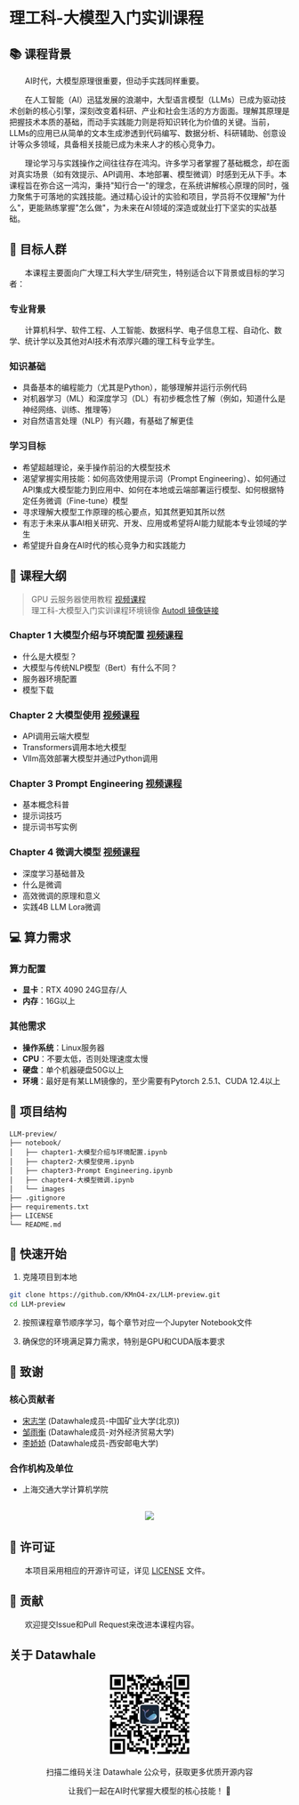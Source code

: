 # 理工科-大模型入门实训课程

## 📚 课程背景

&emsp;&emsp;AI时代，大模型原理很重要，但动手实践同样重要。

&emsp;&emsp;在人工智能（AI）迅猛发展的浪潮中，大型语言模型（LLMs）已成为驱动技术创新的核心引擎，深刻改变着科研、产业和社会生活的方方面面。理解其原理是把握技术本质的基础，而动手实践能力则是将知识转化为价值的关键。当前，LLMs的应用已从简单的文本生成渗透到代码编写、数据分析、科研辅助、创意设计等众多领域，具备相关技能已成为未来人才的核心竞争力。

&emsp;&emsp;理论学习与实践操作之间往往存在鸿沟。许多学习者掌握了基础概念，却在面对真实场景（如有效提示、API调用、本地部署、模型微调）时感到无从下手。本课程旨在弥合这一鸿沟，秉持"知行合一"的理念，在系统讲解核心原理的同时，强力聚焦于可落地的实践技能。通过精心设计的实验和项目，学员将不仅理解"为什么"，更能熟练掌握"怎么做"，为未来在AI领域的深造或就业打下坚实的实战基础。

## 🎯 目标人群

&emsp;&emsp;本课程主要面向广大理工科大学生/研究生，特别适合以下背景或目标的学习者：

### 专业背景

&emsp;&emsp;计算机科学、软件工程、人工智能、数据科学、电子信息工程、自动化、数学、统计学以及其他对AI技术有浓厚兴趣的理工科专业学生。

### 知识基础

- 具备基本的编程能力（尤其是Python），能够理解并运行示例代码
- 对机器学习（ML）和深度学习（DL）有初步概念性了解（例如，知道什么是神经网络、训练、推理等）
- 对自然语言处理（NLP）有兴趣，有基础了解更佳

### 学习目标

- 希望超越理论，亲手操作前沿的大模型技术
- 渴望掌握实用技能：如何高效使用提示词（Prompt Engineering）、如何通过API集成大模型能力到应用中、如何在本地或云端部署运行模型、如何根据特定任务微调（Fine-tune）模型
- 寻求理解大模型工作原理的核心要点，知其然更知其所以然
- 有志于未来从事AI相关研究、开发、应用或希望将AI能力赋能本专业领域的学生
- 希望提升自身在AI时代的核心竞争力和实践能力

## 📖 课程大纲

> GPU 云服务器使用教程 [视频课程](https://meeting.tencent.com/crm/2ZegB9XGd4)  
> 理工科-大模型入门实训课程环境镜像 [Autodl 镜像链接](https://www.codewithgpu.com/i/datawhalechina/llm-preview/llm-preview)

### Chapter 1 大模型介绍与环境配置 [视频课程](https://meeting.tencent.com/crm/KDRyY7bo2a)
- 什么是大模型？
- 大模型与传统NLP模型（Bert）有什么不同？
- 服务器环境配置
- 模型下载

### Chapter 2 大模型使用 [视频课程](https://meeting.tencent.com/crm/N1G7XoaM9a)
- API调用云端大模型
- Transformers调用本地大模型
- Vllm高效部署大模型并通过Python调用

### Chapter 3 Prompt Engineering [视频课程](https://meeting.tencent.com/crm/N8vdeQo5cf)
- 基本概念科普
- 提示词技巧
- 提示词书写实例

### Chapter 4 微调大模型 [视频课程](https://meeting.tencent.com/crm/2a3v53x752)
- 深度学习基础普及
- 什么是微调
- 高效微调的原理和意义
- 实践4B LLM Lora微调


## 💻 算力需求

### 算力配置

- **显卡**：RTX 4090 24G显存/人
- **内存**：16G以上

### 其他需求

- **操作系统**：Linux服务器
- **CPU**：不要太低，否则处理速度太慢
- **硬盘**：单个机器硬盘50G以上
- **环境**：最好是有某LLM镜像的，至少需要有Pytorch 2.5.1、CUDA 12.4以上

## 📁 项目结构

```
LLM-preview/
├── notebook/
│   ├── chapter1-大模型介绍与环境配置.ipynb
│   ├── chapter2-大模型使用.ipynb
│   ├── chapter3-Prompt Engineering.ipynb
│   ├── chapter4-大模型微调.ipynb
│   └── images
├── .gitignore
├── requirements.txt
├── LICENSE
└── README.md
```

## 🚀 快速开始

1. 克隆项目到本地
```bash
git clone https://github.com/KMnO4-zx/LLM-preview.git
cd LLM-preview
```

2. 按照课程章节顺序学习，每个章节对应一个Jupyter Notebook文件

3. 确保您的环境满足算力需求，特别是GPU和CUDA版本要求

## 🙏 致谢

### 核心贡献者
- [宋志学](https://github.com/KMnO4-zx) (Datawhale成员-中国矿业大学(北京))
- [邹雨衡](https://github.com/logan-zou) (Datawhale成员-对外经济贸易大学)
- [李娇娇](https://github.com/Aphasia0515) (Datawhale成员-西安邮电大学)

### 合作机构及单位

- 上海交通大学计算机学院

<div align=center style="margin-top: 30px;">
  <a href="https://github.com/KMnO4-zx/LLM-preview/graphs/contributors">
    <img src="https://contrib.rocks/image?repo=KMnO4-zx/LLM-preview" />
  </a>
</div>

## 📝 许可证

&emsp;&emsp;本项目采用相应的开源许可证，详见 [LICENSE](LICENSE) 文件。

## 🤝 贡献

&emsp;&emsp;欢迎提交Issue和Pull Request来改进本课程内容。

## 关于 Datawhale

<div align='center'>
    <img src="./images/datawhale.png" alt="Datawhale" width="30%">
    <p>扫描二维码关注 Datawhale 公众号，获取更多优质开源内容</p>
    <p>让我们一起在AI时代掌握大模型的核心技能！ 🎉</p>
</div>


